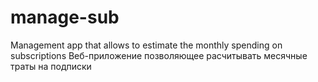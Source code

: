 # manage-sub
Management app that allows to estimate the monthly spending on subscriptions
Веб-приложение позволяющее расчитывать месячные траты на подписки
